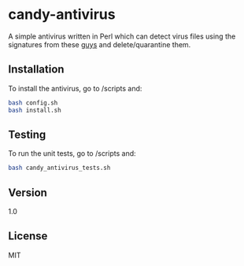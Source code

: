 candy-antivirus
===============

A simple antivirus written in Perl which can detect virus files using the signatures from these [guys] and delete/quarantine them.

Installation
------------
To install the antivirus, go to /scripts and:
```bash
bash config.sh
bash install.sh
```
Testing
-------
To run the unit tests, go to /scripts and:
```bash
bash candy_antivirus_tests.sh
```

Version
----
1.0

License
----
MIT

[guys]:http://www.nlnetlabs.nl/downloads/antivirus/antivirus/virussignatures.strings
